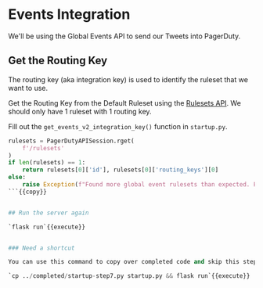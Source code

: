 # Events Integration

We'll be using the Global Events API to send our Tweets into PagerDuty.

## Get the Routing Key

The routing key (aka integration key) is used to identify the ruleset that we want to use.

Get the Routing Key from the Default Ruleset using the [Rulesets API](https://developer.pagerduty.com/api-reference/reference/REST/openapiv3.json/paths/~1rulesets/get). We should only have 1 ruleset with 1 routing key.

Fill out the `get_events_v2_integration_key()` function in `startup.py`.

```python
rulesets = PagerDutyAPISession.rget(
    f'/rulesets'
)
if len(rulesets) == 1:
    return rulesets[0]['id'], rulesets[0]['routing_keys'][0]
else:
    raise Exception(f"Found more global event rulesets than expected. Found {len(rulesets)}")
```{{copy}}


## Run the server again

`flask run`{{execute}}


### Need a shortcut

You can use this command to copy over completed code and skip this step.

`cp ../completed/startup-step7.py startup.py && flask run`{{execute}}
